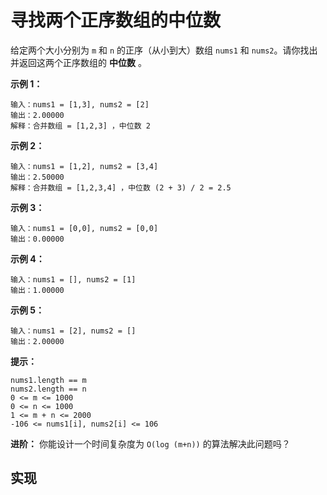 # 寻找两个正序数组的中位数
给定两个大小分别为 `m` 和 `n` 的正序（从小到大）数组 `nums1` 和 `nums2`。请你找出并返回这两个正序数组的 **中位数** 。

**示例 1：**
```
输入：nums1 = [1,3], nums2 = [2]
输出：2.00000
解释：合并数组 = [1,2,3] ，中位数 2
```
**示例 2：**
```
输入：nums1 = [1,2], nums2 = [3,4]
输出：2.50000
解释：合并数组 = [1,2,3,4] ，中位数 (2 + 3) / 2 = 2.5
```
**示例 3：**
```
输入：nums1 = [0,0], nums2 = [0,0]
输出：0.00000
```
**示例 4：**
```
输入：nums1 = [], nums2 = [1]
输出：1.00000
```
**示例 5：**
```
输入：nums1 = [2], nums2 = []
输出：2.00000
```
**提示：**
```
nums1.length == m
nums2.length == n
0 <= m <= 1000
0 <= n <= 1000
1 <= m + n <= 2000
-106 <= nums1[i], nums2[i] <= 106
```
**进阶：** 你能设计一个时间复杂度为 `O(log (m+n))` 的算法解决此问题吗？


## 实现

